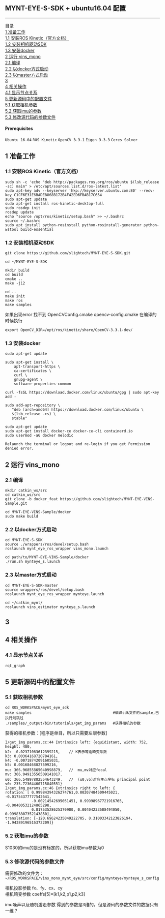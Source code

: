 ## MYNT-EYE-S-SDK + ubuntu16.04 配置
---
目录  
[1 准备工作](#1-准备工作)  
[1.1 安装ROS Kinetic（官方文档）](#11-安装ros-kinetic官方文档)  
[1.2 安装相机驱动SDK](#12-安装相机驱动sdk)  
[1.3 安装docker](#13-安装docker)  
[2 运行 vins_mono](#2-运行-vins_mono)  
[2.1 编译](#21-编译)  
[2.2 以docker方式启动](#22-以docker方式启动)  
[2.3 以master方式启动](#23-以master方式启动)  
[3](#3  )  
[4 相关操作](#4-相关操作)  
[4.1 显示节点关系](#41-显示节点关系)  
[5 更新源码中的配置文件](#5-更新源码中的配置文件)  
[5.1 获取相机参数](#51-获取相机参数)  
[5.2 获取imu的参数](#52-获取imu的参数)  
[5.3 修改源代码的参数文件](#53-修改源代码的参数文件)  

#### Prerequisites
`Ubuntu 16.04`  `ROS Kinetic` `OpenCV 3.3.1` `Eigen 3.3.3` `Ceres Solver`

## 1 准备工作
### 1.1 安装ROS Kinetic（官方文档）
```
sudo sh -c 'echo "deb http://packages.ros.org/ros/ubuntu $(lsb_release -sc) main" > /etc/apt/sources.list.d/ros-latest.list'
sudo apt-key adv --keyserver 'hkp://keyserver.ubuntu.com:80' --recv-key C1CF6E31E6BADE8868B172B4F42ED6FBAB17C654
sudo apt-get update
sudo apt-get install ros-kinetic-desktop-full
sudo rosdep init
rosdep update
echo "source /opt/ros/kinetic/setup.bash" >> ~/.bashrc
source ~/.bashrc
sudo apt install python-rosinstall python-rosinstall-generator python-wstool build-essential
```

### 1.2 安装相机驱动SDK
```
git clone https://github.com/slightech/MYNT-EYE-S-SDK.git

cd ~/MYNT-EYE-S-SDK

mkdir build
cd build
cmake ..
make -j12

cd ..
make init
make ros
make samples
```

如果出现error 找不到 OpenCVConfig.cmake opencv-config.cmake
在编译的时候执行
```
export OpenCV_DIR=/opt/ros/kinetic/share/OpenCV-3.3.1-dev/
```

### 1.3 安装docker
```
sudo apt-get update

sudo apt-get install \
    apt-transport-https \
    ca-certificates \
    curl \
    gnupg-agent \
    software-properties-common

curl -fsSL https://download.docker.com/linux/ubuntu/gpg | sudo apt-key add -

sudo add-apt-repository \
   "deb [arch=amd64] https://download.docker.com/linux/ubuntu \
   $(lsb_release -cs) \
   stable"

sudo apt-get update
sudo apt-get install docker-ce docker-ce-cli containerd.io
sudo usermod -aG docker melodic

Relaunch the terminal or logout and re-login if you get Permission denied error.
```


## 2 运行 vins_mono

### 2.1 编译

```
mkdir catkin_ws/src
cd catkin_ws/src
git clone -b docker_feat https://github.com/slightech/MYNT-EYE-VINS-Sample.git

cd MYNT-EYE-VINS-Sample/docker
sudo make build
```

### 2.2 以docker方式启动
```
cd MYNT-EYE-S-SDK
source ./wrappers/ros/devel/setup.bash
roslaunch mynt_eye_ros_wrapper vins_mono.launch
```
```
cd path/to/MYNT-EYE-VINS-Sample/docker
./run.sh mynteye_s.launch
```

### 2.3 以master方式启动
```
cd MYNT-EYE-S-SDK-master
source wrappers/ros/devel/setup.bash
roslaunch mynt_eye_ros_wrapper mynteye.launch
```
```
cd ~/catkin_mynt/
roslaunch vins_estimator mynteye_s.launch
```


## 3



## 4 相关操作
### 4.1 显示节点关系
```
rqt_graph
```


## 5 更新源码中的配置文件
### 5.1 获取相机参数
```
cd ROS_WORKSPACE/mynt_eye_sdk
make samples                                     #编译sdk文件的sample,已执行则跳过
./samples/_output/bin/tutorials/get_img_params   #获得相机的参数
```

获得的相机参数：[程序是单目，所以只需要左眼参数]
```
I/get_img_params.cc:44 Intrinsics left: {equidistant, width: 752, height: 480,
k2: -0.02371063612399215,    // K表示等距畸变系数
k3: 0.00364168720784161,
k4: -0.00718742091605031,
k5: 0.00168468027599216,
mu: 366.96855865040998879,   //  mu,mv对应focal
mv: 366.94913556509141017,
u0: 366.54897802554643249,   //  (u0,vo)对应主点坐标 principal point
v0: 235.72364460715840551}
I/get_img_params.cc:46 Extrinsics right to left: {
rotation: [ 0.99984394326274761,0.00207484509445021, -0.01754377777542641,
            -0.00214542695051451, 0.99998967721916765, -0.00400532124865298,
            0.01753528625370900, 0.00404233508494050, 0.99983807352143850],
translation: [-120.69624235049222705, 0.31003342123826194, -1.94389196516372209]}
```

### 5.2 获取imu的参数
S1030的imu的是没有标定的，所以获取imu参数为0

### 5.3 修改源代码的参数文件
需要修改的文件为：
`~/ROS_WORKSPACE/vins_mono_mynt_eye/src/config/mynteye/mynteye_s_config`

相机投影参数 fx、fy、cx、cy  
相机畸变参数 coeffs[5]=[k1,k2,p1,p2,k3]

imu噪声以及随机游走参数
得到的参数是3维的，但是源码的参数文件的数据只有一维？


